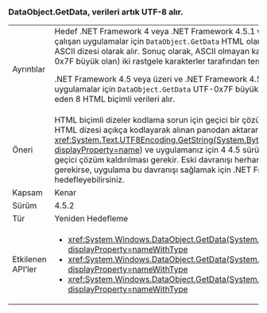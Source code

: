 ### <a name="dataobjectgetdata-now-retrieves-data-as-utf-8"></a>DataObject.GetData, verileri artık UTF-8 alır.

|   |   |
|---|---|
|Ayrıntılar|Hedef .NET Framework 4 veya .NET Framework 4.5.1 veya önceki sürümlerinde çalışan uygulamalar için <code>DataObject.GetData</code> HTML olarak biçimlendirilmiş verileri bir ASCII dizesi olarak alır. Sonuç olarak, ASCII olmayan karakterler (karakter, ASCII kodları 0x7F büyük olan) iki rastgele karakterler tarafından temsil edilir.<p/>.NET Framework 4.5 veya üzeri ve .NET Framework 4.5.2, çalışma hedefleyen uygulamalar için <code>DataObject.GetData</code> UTF-0x7F büyük karakterler doğru şekilde temsil eden 8 HTML biçimli verileri alır.|
|Öneri|HTML biçimli dizeler kodlama sorun için geçici bir çözüm uygulanan varsa (örneğin, bir HTML dizesi açıkça kodlayarak alınan panodan aktararak <xref:System.Text.UTF8Encoding.GetString(System.Byte[],System.Int32,System.Int32)?displayProperty=name>) ve uygulamanız için 4 4.5 sürümünden yeniden hedefleme, geçici çözüm kaldırılması gerekir. Eski davranışı herhangi bir nedenden dolayı gerekirse, uygulama bu davranışı sağlamak için .NET Framework 4.0 hedefleyebilirsiniz.|
|Kapsam|Kenar|
|Sürüm|4.5.2|
|Tür|Yeniden Hedefleme|
|Etkilenen API’ler|<ul><li><xref:System.Windows.DataObject.GetData(System.String)?displayProperty=nameWithType></li><li><xref:System.Windows.DataObject.GetData(System.Type)?displayProperty=nameWithType></li><li><xref:System.Windows.DataObject.GetData(System.String,System.Boolean)?displayProperty=nameWithType></li></ul>|

